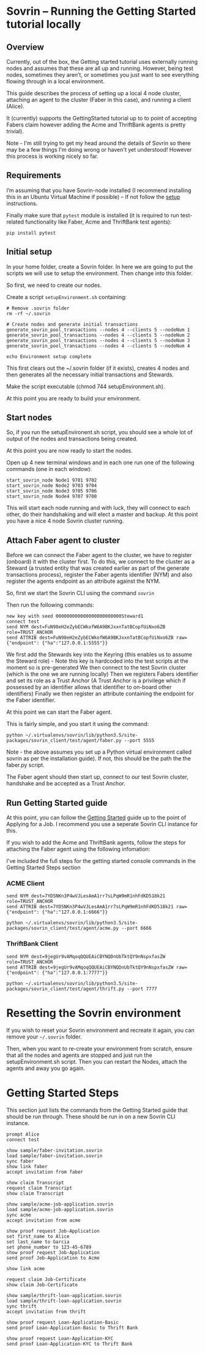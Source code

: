 # Sovrin – Running the Getting Started tutorial locally

## Overview

Currently, out of the box, the Getting started tutorial uses externally running nodes and assumes that these are all up and running.  However, being test nodes, sometimes they aren’t, or sometimes you just want to see everything flowing through in a local environment.

This guide describes the process of setting up a local 4 node cluster, attaching an agent to the cluster (Faber in this case), and running a client (Alice).

It (currently) supports the GettingStarted tutorial up to to point of accepting Fabers claim however adding the Acme and ThriftBank agents is pretty trivial).

Note - I'm still trying to get my head around the details of Sovrin so there may be a few things I'm doing wrong or haven't yet understood! However this process is working nicely so far.
 

## Requirements

I’m assuming that you have Sovrin-node installed (I recommend installing this in an Ubuntu Virtual Machine if possible) – If not follow the [setup](https://github.com/hyperledger/indy-node/blob/master/setup.md) instructions.

Finally make sure that `pytest` module is installed (it is required to run test-related functionality like Faber, Acme and ThriftBank test agents): 

```
pip install pytest
```

## Initial setup
In your home folder, create a Sovrin folder. In here we are going to put the scripts we will use to setup the environment. Then change into this folder.

So first, we need to create our nodes.

Create a script ```setupEnvironment.sh``` containing:

```
# Remove .sovrin folder 
rm -rf ~/.sovrin

# Create nodes and generate initial transactions
generate_sovrin_pool_transactions --nodes 4 --clients 5 --nodeNum 1
generate_sovrin_pool_transactions --nodes 4 --clients 5 --nodeNum 2
generate_sovrin_pool_transactions --nodes 4 --clients 5 --nodeNum 3
generate_sovrin_pool_transactions --nodes 4 --clients 5 --nodeNum 4

echo Environment setup complete
```

This first clears out the ~/.sovrin folder (if it exists), creates 4 nodes and then generates all the necessary initial transactions and Stewards.

Make the script executable (chmod 744 setupEnvironment.sh).

At this point you are ready to build your environment.

## Start nodes

So, if you run the setupEnvironent.sh script, you should see a whole lot of output of the nodes and transactions being created.

At this point you are now ready to start the nodes.

Open up 4 new terminal windows and in each one run one of the following commands (one in each window):
```
start_sovrin_node Node1 9701 9702
start_sovrin_node Node2 9703 9704
start_sovrin_node Node3 9705 9706
start_sovrin_node Node4 9707 9708
```

This will start each node running and with luck, they will connect to each other, do their handshaking and will elect a master and backup.
At this point you have a nice 4 node Sovrin cluster running.


## Attach Faber agent to cluster

Before we can connect the Faber agent to the cluster, we have to register (onboard) it with the cluster first.
To do this, we connect to the cluster as a Steward (a trusted entity that was created earlier as part of the generate transactions process),
register the Faber agents identifier (NYM) and also register the agents endpoint as an attribute against the NYM.

So, first we start the Sovrin CLI using the command ```sovrin```

Then run the following commands:
```
new key with seed 000000000000000000000000Steward1
connect test
send NYM dest=FuN98eH2eZybECWkofW6A9BKJxxnTatBCopfUiNxo6ZB role=TRUST_ANCHOR
send ATTRIB dest=FuN98eH2eZybECWkofW6A9BKJxxnTatBCopfUiNxo6ZB raw={"endpoint": {"ha":"127.0.0.1:5555"}}
```

We first add the Stewards key into the Keyring (this enables us to assume the Steward role) - Note this key is hardcoded into the test scripts at the moment so is pre-generated
We then connect to the test Sovrin cluster (which is the one we are running locally)
Then we registers Fabers identifier and set its role as a Trust Anchor (A Trust Anchor is a privilege which if possessed by an identifier allows that identifier to on-board other identifiers)
Finally we then register an attribute containing the endpoint for the Faber identifier.

At this point we can start the Faber agent.

This is fairly simple, and you start it using the command:
```
python ~/.virtualenvs/sovrin/lib/python3.5/site-packages/sovrin_client/test/agent/faber.py --port 5555
```
Note - the above assumes you set up a Python virtual environment called sovrin as per the installation guide). If not, this should be the path the the faber.py script.

The Faber agent should then start up, connect to our test Sovrin cluster, handshake and be accepted as a Trust Anchor.

## Run Getting Started guide

At this point, you can follow the [Getting Started](https://github.com/hyperledger/indy-node/blob/master/getting-started.md) guide up to the point of Applying for a Job.
I recommend you use a seperate Sovrin CLI instance for this.

If you wish to add the Acme and ThriftBank agents, follow the steps for attaching the Faber agent using the following infomation:

I've included the full steps for the getting started console commands in the Getting Started Steps section
### ACME Client
```
send NYM dest=7YD5NKn3P4wVJLesAmA1rr7sLPqW9mR1nhFdKD518k21 role=TRUST_ANCHOR
send ATTRIB dest=7YD5NKn3P4wVJLesAmA1rr7sLPqW9mR1nhFdKD518k21 raw={"endpoint": {"ha":"127.0.0.1:6666"}}

python ~/.virtualenvs/sovrin/lib/python3.5/site-packages/sovrin_client/test/agent/acme.py --port 6666
```

### ThriftBank Client
```
send NYM dest=9jegUr9vAMqoqQQUEAiCBYNQDnUbTktQY9nNspxfasZW role=TRUST_ANCHOR
send ATTRIB dest=9jegUr9vAMqoqQQUEAiCBYNQDnUbTktQY9nNspxfasZW raw={"endpoint": {"ha":"127.0.0.1:7777"}}

python ~/.virtualenvs/sovrin/lib/python3.5/site-packages/sovrin_client/test/agent/thrift.py --port 7777
```


# Resetting the Sovrin environment

If you wish to reset your Sovrin environment and recreate it again, you can remove your ```~/.sovrin``` folder.

Then, when you want to re-create your environment from scratch, ensure that all the nodes and agents are stopped and just run the setupEnvironment.sh script.
Then you can restart the Nodes, attach the agents and away you go again.

# Getting Started Steps
This section just lists the commands from the Getting Started guide that should be run through.
These should be run in on a new Sovrin CLI instance.

```
prompt Alice
connect test

show sample/faber-invitation.sovrin
load sample/faber-invitation.sovrin
sync faber
show link faber
accept invitation from faber

show claim Transcript
request claim Transcript
show claim Transcript

show sample/acme-job-application.sovrin
load sample/acme-job-application.sovrin
sync acme
accept invitation from acme

show proof request Job-Application
set first_name to Alice
set last_name to Garcia
set phone_number to 123-45-6789
show proof request Job-Application
send proof Job-Application to Acme

show link acme

request claim Job-Certificate
show claim Job-Certificate

show sample/thrift-loan-application.sovrin
load sample/thrift-loan-application.sovrin
sync thrift
accept invitation from thrift

show proof request Loan-Application-Basic
send proof Loan-Application-Basic to Thrift Bank

show proof request Loan-Application-KYC
send proof Loan-Application-KYC to Thrift Bank
```
